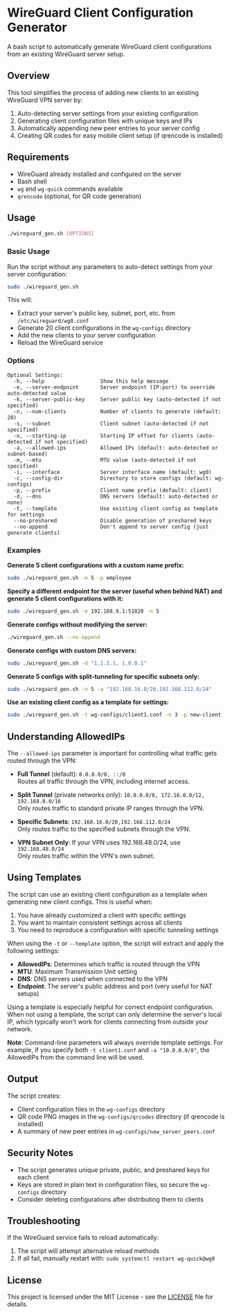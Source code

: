 # WireGuard Client Configuration Generator

A bash script to automatically generate WireGuard client configurations from an existing WireGuard server setup.

## Overview

This tool simplifies the process of adding new clients to an existing WireGuard VPN server by:

1. Auto-detecting server settings from your existing configuration
2. Generating client configuration files with unique keys and IPs
3. Automatically appending new peer entries to your server config
4. Creating QR codes for easy mobile client setup (if qrencode is installed)

## Requirements

- WireGuard already installed and configured on the server
- Bash shell
- `wg` and `wg-quick` commands available
- `qrencode` (optional, for QR code generation)

## Usage

```bash
./wireguard_gen.sh [OPTIONS]
```

### Basic Usage

Run the script without any parameters to auto-detect settings from your server configuration:

```bash
sudo ./wireguard_gen.sh
```

This will:
- Extract your server's public key, subnet, port, etc. from `/etc/wireguard/wg0.conf`
- Generate 20 client configurations in the `wg-configs` directory
- Add the new clients to your server configuration
- Reload the WireGuard service

### Options

```
Optional Settings:
  -h, --help                  Show this help message
  -e, --server-endpoint       Server endpoint (IP:port) to override auto-detected value
  -k, --server-public-key     Server public key (auto-detected if not specified)
  -n, --num-clients           Number of clients to generate (default: 20)
  -s, --subnet                Client subnet (auto-detected if not specified)
  -o, --starting-ip           Starting IP offset for clients (auto-detected if not specified)
  -a, --allowed-ips           Allowed IPs (default: auto-detected or subnet-based)
  -m, --mtu                   MTU value (auto-detected if not specified)
  -i, --interface             Server interface name (default: wg0)
  -c, --config-dir            Directory to store configs (default: wg-configs)
  -p, --prefix                Client name prefix (default: client)
  -d, --dns                   DNS servers (default: auto-detected or none)
  -t, --template              Use existing client config as template for settings
  --no-preshared              Disable generation of preshared keys
  --no-append                 Don't append to server config (just generate clients)
```

### Examples

**Generate 5 client configurations with a custom name prefix:**
```bash
sudo ./wireguard_gen.sh -n 5 -p employee
```

**Specify a different endpoint for the server (useful when behind NAT) and generate 5 client configurations with it:**
```bash
sudo ./wireguard_gen.sh -e 192.168.9.1:51820 -n 5
```

**Generate configs without modifying the server:**
```bash
./wireguard_gen.sh --no-append
```

**Generate configs with custom DNS servers:**
```bash
sudo ./wireguard_gen.sh -d "1.1.1.1, 1.0.0.1"
```

**Generate 5 configs with split-tunneling for specific subnets only:**
```bash
sudo ./wireguard_gen.sh -n 5 -a "192.168.16.0/20,192.168.112.0/24"
```

**Use an existing client config as a template for settings:**
```bash
sudo ./wireguard_gen.sh -t wg-configs/client1.conf -n 3 -p new-client
```

## Understanding AllowedIPs

The `--allowed-ips` parameter is important for controlling what traffic gets routed through the VPN:

- **Full Tunnel** (default): `0.0.0.0/0, ::/0`  
  Routes all traffic through the VPN, including internet access.

- **Split Tunnel** (private networks only): `10.0.0.0/8, 172.16.0.0/12, 192.168.0.0/16`  
  Only routes traffic to standard private IP ranges through the VPN.

- **Specific Subnets**: `192.168.16.0/20,192.168.112.0/24`  
  Only routes traffic to the specified subnets through the VPN.

- **VPN Subnet Only**: If your VPN uses 192.168.48.0/24, use `192.168.48.0/24`  
  Only routes traffic within the VPN's own subnet.

## Using Templates

The script can use an existing client configuration as a template when generating new client configs. This is useful when:

1. You have already customized a client with specific settings
2. You want to maintain consistent settings across all clients
3. You need to reproduce a configuration with specific tunneling settings

When using the `-t` or `--template` option, the script will extract and apply the following settings:

- **AllowedIPs**: Determines which traffic is routed through the VPN
- **MTU**: Maximum Transmission Unit setting
- **DNS**: DNS servers used when connected to the VPN
- **Endpoint**: The server's public address and port (very useful for NAT setups)

Using a template is especially helpful for correct endpoint configuration. When not using a template, the script can only determine the server's local IP, which typically won't work for clients connecting from outside your network.

**Note**: Command-line parameters will always override template settings. For example, if you specify both `-t client1.conf` and `-a "10.0.0.0/8"`, the AllowedIPs from the command line will be used.

## Output

The script creates:
- Client configuration files in the `wg-configs` directory
- QR code PNG images in the `wg-configs/qrcodes` directory (if qrencode is installed)
- A summary of new peer entries in `wg-configs/new_server_peers.conf`

## Security Notes

- The script generates unique private, public, and preshared keys for each client
- Keys are stored in plain text in configuration files, so secure the `wg-configs` directory
- Consider deleting configurations after distributing them to clients

## Troubleshooting

If the WireGuard service fails to reload automatically:
1. The script will attempt alternative reload methods
2. If all fail, manually restart with: `sudo systemctl restart wg-quick@wg0`

## License

This project is licensed under the MIT License - see the [LICENSE](LICENSE) file for details.
